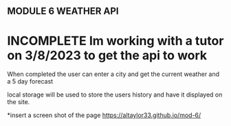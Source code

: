 ## MODULE 6 WEATHER API 
# INCOMPLETE Im working with a tutor on 3/8/2023 to get the api to work
When completed the user can enter a city and get the current weather and a 5 day forecast

local storage will be used to store the users history and have it displayed on the site.

*insert a screen shot of the page
https://altaylor33.github.io/mod-6/
